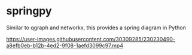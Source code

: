 # springpy

Similar to qgraph and networkx, this provides a spring diagram in Python



https://user-images.githubusercontent.com/30309285/230230490-a8efb0eb-b12b-4ed2-9f08-1aefd3099c97.mp4

